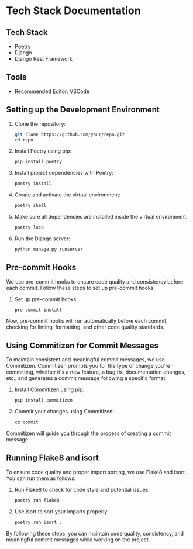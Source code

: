 
# Tech Stack Documentation

## Tech Stack
- Poetry
- Django
- Django Rest Framework

## Tools
- Recommended Editor: VSCode

## Setting up the Development Environment

1. Clone the repository:
   ```bash
   git clone https://github.com/your/repo.git
   cd repo
   ```

2. Install Poetry using pip:
   ```bash
   pip install poetry
   ```

3. Install project dependencies with Poetry:
   ```bash
   poetry install
   ```

4. Create and activate the virtual environment:
   ```bash
   poetry shell
   ```

5. Make sure all dependencies are installed inside the virtual environment:
   ```bash
   poetry lock
   ```

6. Run the Django server:
   ```bash
   python manage.py runserver
   ```

## Pre-commit Hooks

We use pre-commit hooks to ensure code quality and consistency before each commit. Follow these steps to set up pre-commit hooks:

1. Set up pre-commit hooks:
   ```bash
   pre-commit install
   ```

Now, pre-commit hooks will run automatically before each commit, checking for linting, formatting, and other code quality standards.

## Using Commitizen for Commit Messages

To maintain consistent and meaningful commit messages, we use Commitizen. Commitizen prompts you for the type of change you're committing, whether it's a new feature, a bug fix, documentation changes, etc., and generates a commit message following a specific format.

1. Install Commitizen using pip:
   ```bash
   pip install commitizen
   ```

2. Commit your changes using Commitizen:
   ```bash
   cz commit
   ```

Commitizen will guide you through the process of creating a commit message.

## Running Flake8 and isort

To ensure code quality and proper import sorting, we use Flake8 and isort. You can run them as follows:

1. Run Flake8 to check for code style and potential issues:
   ```bash
   poetry run flake8
   ```

2. Use isort to sort your imports properly:
   ```bash
   poetry run isort .
   ```

By following these steps, you can maintain code quality, consistency, and meaningful commit messages while working on the project.
